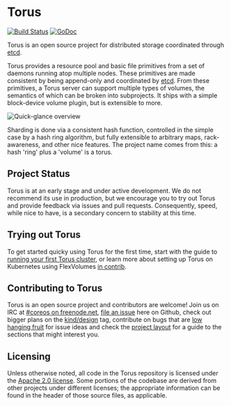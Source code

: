 # Torus
[![Build Status](https://travis-ci.org/coreos/torus.svg?branch=master)](https://travis-ci.org/coreos/torus)
[![GoDoc](https://godoc.org/github.com/coreos/torus?status.svg)](https://godoc.org/github.com/coreos/torus)

Torus is an open source project for distributed storage coordinated through [etcd](https://github.com/coreos/etcd).

Torus provides a resource pool and basic file primitives from a set of daemons running atop multiple nodes. These primitives are made consistent by being append-only and coordinated by [etcd](https://github.com/coreos/etcd). From these primitives, a Torus server can support multiple types of volumes, the semantics of which can be broken into subprojects. It ships with a simple block-device volume plugin, but is extensible to more.

![Quick-glance overview](Documentation/torus-overview.png)

Sharding is done via a consistent hash function, controlled in the simple case by a hash ring algorithm, but fully extensible to arbitrary maps, rack-awareness, and other nice features. The project name comes from this: a hash 'ring' plus a 'volume' is a torus. 

## Project Status

Torus is at an early stage and under active development. We do not recommend its use in production, but we encourage you to try out Torus and provide feedback via issues and pull requests. Consequently, speed, while nice to have, is a secondary concern to stability at this time. 

## Trying out Torus

To get started quicky using Torus for the first time, start with the guide to [running your first Torus cluster](Documentation/getting-started.md), or learn more about setting up Torus on Kubernetes using FlexVolumes [in contrib](contrib/kubernetes).

## Contributing to Torus

Torus is an open source project and contributors are welcome!
Join us on IRC at [#coreos on freenode.net](http://webchat.freenode.net/?channels=%23coreos&uio=d4), [file an issue](https://github.com/coreos/torus/issues) here on Github, check out bigger plans on the [kind/design](https://github.com/coreos/torus/labels/kind%2Fdesign) tag, contribute on bugs that are [low hanging fruit](https://github.com/coreos/torus/labels/low%20hanging%20fruit) for issue ideas and check the [project layout](Documentation/project-layout.md) for a guide to the sections that might interest you.

## Licensing

Unless otherwise noted, all code in the Torus repository is licensed under the [Apache 2.0 license](LICENSE). Some portions of the codebase are derived from other projects under different licenses; the appropriate information can be found in the header of those source files, as applicable.
